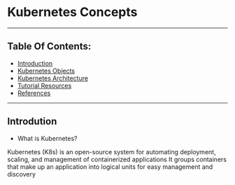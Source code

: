 # Kubernetes Concepts

***************************
## Table Of Contents: 
  - [Introduction](#introdution)
  - [Kubernetes Objects](#kubernetes-objects)
  - [Kubernetes Architecture](#kubernetes-architecture)
  - [Tutorial Resources](#tutorial-resources)
  - [References](#reference)


*****************

## Introdution
 - What is Kubernetes?
 
 Kubernetes (K8s) is an open-source system for automating deployment, scaling, and management of containerized applications
 It groups containers that make up an application into logical units for easy management and discovery
